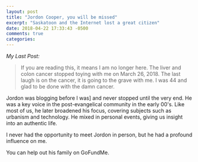 ```yaml
---
layout: post
title: "Jordon Cooper, you will be missed"
excerpt: "Saskatoon and the Internet lost a great citizen"
date: 2018-04-22 17:33:43 -0500
comments: true
categories: 
---
```


_My Last Post:_

> If you are reading this, it means I am no longer here.  The liver and colon cancer stopped toying with me on March 26, 2018.  The last laugh is on the cancer, it is going to the grave with me. I was 44 and glad to be done with the damn cancer.

Jordon was blogging before I was] and never stopped until the very end. He was a key voice in the post-evangelical community in the early 00's. Like most of us, he later broadened his focus, covering subjects such as urbanism and technology. He mixed in personal events, giving us insight into an authentic life. 

I never had the opportunity to meet Jordon in person, but he had a profound influence on me.

You can help out his family on GoFundMe.
